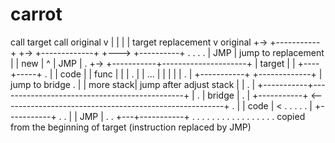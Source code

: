 # carrot

 call target                                                  call original
     v                                                              |
     |                                                              |
     |       target                              replacement        v       original
     +-> +-----------+                     +-> +-------------+      +---> +----------+
 . . . . |    JMP    | jump to replacement |   |     new     |      ^     |    JMP   |
 .   +-> +-----------+---------------------+   |    target   |      |     +----+-----+
 .   |   |    code   |                         |     func    |      |          |
 .   |   |    ...    |                         |             |      |          |
 .   |   +-----------+                         +-------------+      |   jump to bridge
 .   |   | more stack|      jump after adjust stack                 |          |
 .   |   +-----------+----------------------------------------------+          |
 .   |      bridge                                                             |
 .   |   +-----------+ <-------------------------------------------------------+
 .   |   |    code   | < . . . .
 .   |   +-----------+         .
 .   |   |    JMP    |         .
 .   +---+-----------+         .
 . . . . . . . . . . . . . . . .
 copied from the beginning of target
  (instruction replaced by JMP)
